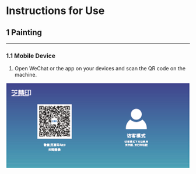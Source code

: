 # Instructions for Use

## **1** **Painting**

------

### **1.1** **Mobile Device**

1. Open WeChat or the app on your devices and scan the QR code on the machine.
<div align=center><img src="https://github.com/LttGenius/seuwx-print.github.io/blob/main/images/mobile_device_0.png?raw=true"></div>